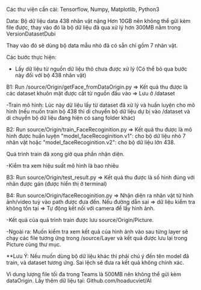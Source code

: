 Các thư viện cần cài: Tensorflow, Numpy, Matplotlib, Python3

Data: Bộ dữ liệu data 438 nhân vật nặng Hơn 10GB nên không thể gửi kèm file được, thay vào đó là bộ dữ liệu đã qua xử lý hơn 300MB nằm trong VersionDatasetDubi

Thay vào đó sẽ dùng bộ data mẫu nhỏ đã có sẵn chỉ gồm 7 nhân vật.

Các bước thực hiện:

- Lấy dữ liệu từ nguồn dữ liệu thô chưa được xử lý (Có thể bỏ qua bước này đối với bộ 438 nhân vật)
  
B1: Run /source/Origin/getFace_fromDataOrigin.py
=> Kết quả thu được là các dataset khuôn mặt được cắt từ nguồn đầu vào => Lưu ở /dataset


-Train mô hình: Lúc này dữ liệu lấy từ dataset đã xử lý và huấn luyện cho mô hình (nếu muốn train bộ 438 thì di chuyển bộ dữ liệu dự bị vào /dataset và di chuyển bộ dữ liệu đang hiện có sang folder khác)

B2: Run source/Origin/train_FaceRecoginition.py
=> Kết quả thu được là mô hình được huấn luyện "model_faceRecoginition.v1": cho bộ dữ liệu nhỏ 7 nhân vật hoặc "model_faceRecoginition.v2": cho bộ dữ liệu lớn 438.

Quá trình train đã xong giờ qua phần nhận diện.

-Kiểm tra xem hiệu suất mô hình là bao nhiêu

B3: Run source/Origin/test_result.py
=> Kết quả thu được là số hình đúng với nhãn được gán (được hiển thị ở terminal)

B4: Run source/Origin/faceRecoginition.py 
=> Nhận diện ra nhân vật từ hình ảnh/video tuỳ vào path được đưa đến. Nếu đường dẫn sai => dữ liệu kiểm tra không tồn tại => Tự động kết nối với camera để lấy hình ảnh.

-Kết quả của quá trình train được lưu source/Origin/Picture.

-Ngoài ra: Muốn kiểm tra xem kết quả của hình ảnh vào sau từng layer sẽ chạy các file tương ứng trong /source/Layer và kết quả được lưu lại trong Picture cùng thư mục.


**Lưu Ý: Nếu muốn dùng bộ dữ liệu khác thì phải chú ý đến tên model đã train, và dataset tương ứng. Sai lệch sẽ đưa ra kết quả không chính xác.

Vì dung lượng file tối đa trong Teams là 500MB nên không thể gửi kèm dataOrigin. Lấy thêm dữ liệu tại: 
Github.com/hoaducviet/AI
